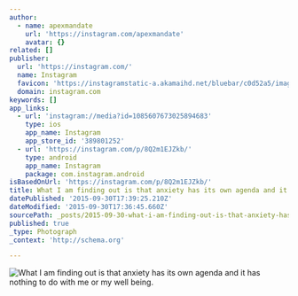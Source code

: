 ```yaml
---
author:
  - name: apexmandate
    url: 'https://instagram.com/apexmandate'
    avatar: {}
related: []
publisher:
  url: 'https://instagram.com/'
  name: Instagram
  favicon: 'https://instagramstatic-a.akamaihd.net/bluebar/c0d52a5/images/ico/favicon.ico'
  domain: instagram.com
keywords: []
app_links:
  - url: 'instagram://media?id=1085607673025894683'
    type: ios
    app_name: Instagram
    app_store_id: '389801252'
  - url: 'https://instagram.com/p/8Q2m1EJZkb/'
    type: android
    app_name: Instagram
    package: com.instagram.android
isBasedOnUrl: 'https://instagram.com/p/8Q2m1EJZkb/'
title: What I am finding out is that anxiety has its own agenda and it has nothing to do with me or my well being.
datePublished: '2015-09-30T17:39:25.210Z'
dateModified: '2015-09-30T17:36:45.660Z'
sourcePath: _posts/2015-09-30-what-i-am-finding-out-is-that-anxiety-has-its-own-agenda-and.md
published: true
_type: Photograph
_context: 'http://schema.org'

---
```

![What I am finding out is that anxiety has its own agenda and it has nothing to do with me or my well being&period;](https://scontent.cdninstagram.com/hphotos-xaf1/l/t51.2885-15/s640x640/sh0.08/e35/11379976_139599746392381_264773021_n.jpg)